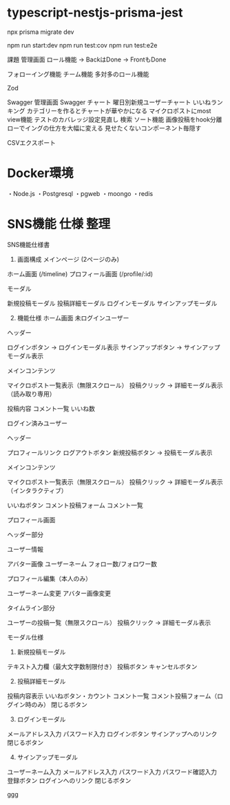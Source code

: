 # typescript-nestjs-prisma-jest

npx prisma migrate dev

npm run start:dev
npm run test:cov
npm run test:e2e

課題
管理画面
ロール機能 → BackはDone → FrontもDone

フォローイング機能
チーム機能
多対多のロール機能

Zod


Swagger
管理画面 Swagger
チャート
曜日別新規ユーザーチャート
いいねランキング
カテゴリーを作るとチャートが華やかになる
マイクロポストにmost view機能
テストのカバレッジ設定見直し
検索
ソート機能
画像投稿をhook分離
ローでイングの仕方を大幅に変える
見せたくないコンポーネント毎隠す

CSVエクスポート
# Docker環境
・Node.js
・Postgresql
・pgweb
・moongo
・redis

# SNS機能 仕様 整理
SNS機能仕様書
1. 画面構成
メインページ (2ページのみ)

ホーム画面 (/timeline)
プロフィール画面 (/profile/:id)

モーダル

新規投稿モーダル
投稿詳細モーダル
ログインモーダル
サインアップモーダル

2. 機能仕様
ホーム画面
未ログインユーザー

ヘッダー

ログインボタン → ログインモーダル表示
サインアップボタン → サインアップモーダル表示


メインコンテンツ

マイクロポスト一覧表示（無限スクロール）
投稿クリック → 詳細モーダル表示（読み取り専用）

投稿内容
コメント一覧
いいね数

ログイン済みユーザー

ヘッダー

プロフィールリンク
ログアウトボタン
新規投稿ボタン → 投稿モーダル表示


メインコンテンツ

マイクロポスト一覧表示（無限スクロール）
投稿クリック → 詳細モーダル表示（インタラクティブ）

いいねボタン
コメント投稿フォーム
コメント一覧





プロフィール画面

ヘッダー部分

ユーザー情報

アバター画像
ユーザーネーム
フォロー数/フォロワー数


プロフィール編集（本人のみ）

ユーザーネーム変更
アバター画像変更




タイムライン部分

ユーザーの投稿一覧（無限スクロール）
投稿クリック → 詳細モーダル表示



モーダル仕様
1. 新規投稿モーダル

テキスト入力欄（最大文字数制限付き）
投稿ボタン
キャンセルボタン

2. 投稿詳細モーダル

投稿内容表示
いいねボタン・カウント
コメント一覧
コメント投稿フォーム（ログイン時のみ）
閉じるボタン

3. ログインモーダル

メールアドレス入力
パスワード入力
ログインボタン
サインアップへのリンク
閉じるボタン

4. サインアップモーダル

ユーザーネーム入力
メールアドレス入力
パスワード入力
パスワード確認入力
登録ボタン
ログインへのリンク
閉じるボタン

 ggg